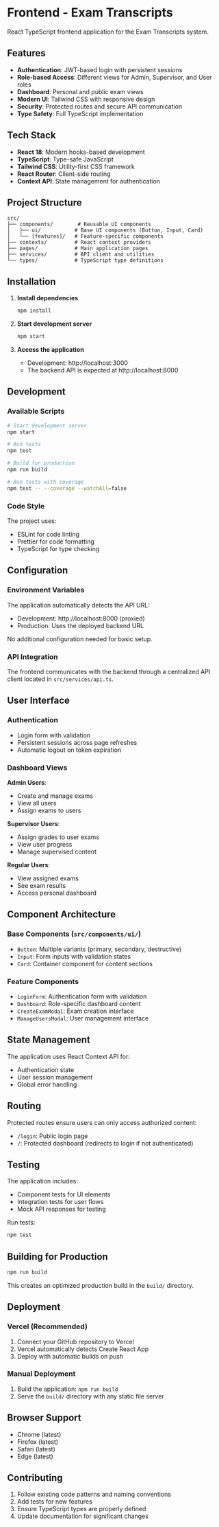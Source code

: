 # Frontend - Exam Transcripts

React TypeScript frontend application for the Exam Transcripts system.

## Features

- **Authentication**: JWT-based login with persistent sessions
- **Role-based Access**: Different views for Admin, Supervisor, and User roles
- **Dashboard**: Personal and public exam views
- **Modern UI**: Tailwind CSS with responsive design
- **Security**: Protected routes and secure API communication
- **Type Safety**: Full TypeScript implementation

## Tech Stack

- **React 18**: Modern hooks-based development
- **TypeScript**: Type-safe JavaScript
- **Tailwind CSS**: Utility-first CSS framework
- **React Router**: Client-side routing
- **Context API**: State management for authentication

## Project Structure

```
src/
├── components/        # Reusable UI components
│   ├── ui/           # Base UI components (Button, Input, Card)
│   └── [features]/   # Feature-specific components
├── contexts/         # React context providers
├── pages/            # Main application pages
├── services/         # API client and utilities
└── types/            # TypeScript type definitions
```

## Installation

1. **Install dependencies**
   ```bash
   npm install
   ```

2. **Start development server**
   ```bash
   npm start
   ```

3. **Access the application**
   - Development: http://localhost:3000
   - The backend API is expected at http://localhost:8000

## Development

### Available Scripts

```bash
# Start development server
npm start

# Run tests
npm test

# Build for production
npm run build

# Run tests with coverage
npm test -- --coverage --watchAll=false
```

### Code Style

The project uses:
- ESLint for code linting
- Prettier for code formatting
- TypeScript for type checking

## Configuration

### Environment Variables

The application automatically detects the API URL:
- Development: http://localhost:8000 (proxied)
- Production: Uses the deployed backend URL

No additional configuration needed for basic setup.

### API Integration

The frontend communicates with the backend through a centralized API client located in `src/services/api.ts`.

## User Interface

### Authentication
- Login form with validation
- Persistent sessions across page refreshes
- Automatic logout on token expiration

### Dashboard Views

**Admin Users**:
- Create and manage exams
- View all users
- Assign exams to users

**Supervisor Users**:
- Assign grades to user exams
- View user progress
- Manage supervised content

**Regular Users**:
- View assigned exams
- See exam results
- Access personal dashboard

## Component Architecture

### Base Components (`src/components/ui/`)
- `Button`: Multiple variants (primary, secondary, destructive)
- `Input`: Form inputs with validation states
- `Card`: Container component for content sections

### Feature Components
- `LoginForm`: Authentication form with validation
- `Dashboard`: Role-specific dashboard content
- `CreateExamModal`: Exam creation interface
- `ManageUsersModal`: User management interface

## State Management

The application uses React Context API for:
- Authentication state
- User session management
- Global error handling

## Routing

Protected routes ensure users can only access authorized content:
- `/login`: Public login page
- `/`: Protected dashboard (redirects to login if not authenticated)

## Testing

The application includes:
- Component tests for UI elements
- Integration tests for user flows
- Mock API responses for testing

Run tests:
```bash
npm test
```

## Building for Production

```bash
npm run build
```

This creates an optimized production build in the `build/` directory.

## Deployment

### Vercel (Recommended)
1. Connect your GitHub repository to Vercel
2. Vercel automatically detects Create React App
3. Deploy with automatic builds on push

### Manual Deployment
1. Build the application: `npm run build`
2. Serve the `build/` directory with any static file server

## Browser Support

- Chrome (latest)
- Firefox (latest)
- Safari (latest)
- Edge (latest)

## Contributing

1. Follow existing code patterns and naming conventions
2. Add tests for new features
3. Ensure TypeScript types are properly defined
4. Update documentation for significant changes
